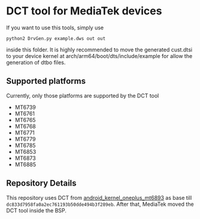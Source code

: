 # DCT tool for MediaTek devices

If you want to use this tools, simply use

    python2 DrvGen.py example.dws out out

inside this folder. It is highly recommended to move the generated cust.dtsi to
your device kernel at arch/arm64/boot/dts/include/example for allow the generation of dtbo files.

## Supported platforms
Currently, only those platforms are supported by the DCT tool

- MT6739
- MT6761
- MT6765
- MT6768
- MT6771
- MT6779
- MT6785
- MT6853
- MT6873
- MT6885

## Repository Details
This repository uses DCT from [android_kernel_oneplus_mt6893](https://github.com/OnePlusOSS/android_kernel_oneplus_mt6893/) as base till `dc833d7958fa0a2ec761193b50dde494b3f289eb`.
After that, MediaTek moved the DCT tool inside the BSP.
